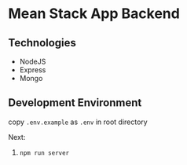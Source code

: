 # Mean Stack App Backend
## Technologies

* NodeJS
* Express
* Mongo

## Development Environment

copy `.env.example` as `.env` in root directory

Next:
1. `npm run server`

